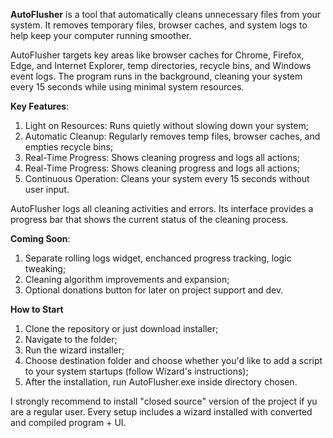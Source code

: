 **AutoFlusher** is a tool that automatically cleans unnecessary files from your system. It removes temporary files, browser caches, and system logs to help keep your computer running smoother.

AutoFlusher targets key areas like browser caches for Chrome, Firefox, Edge, and Internet Explorer, temp directories, recycle bins, and Windows event logs. The program runs in the background, cleaning your system every 15 seconds while using minimal system resources.

**Key Features**:
1. Light on Resources: Runs quietly without slowing down your system;
2. Automatic Cleanup: Regularly removes temp files, browser caches, and empties recycle bins;
3. Real-Time Progress: Shows cleaning progress and logs all actions;
4. Real-Time Progress: Shows cleaning progress and logs all actions;
5. Continuous Operation: Cleans your system every 15 seconds without user input.

AutoFlusher logs all cleaning activities and errors. Its interface provides a progress bar that shows the current status of the cleaning process.

**Coming Soon**:
1. Separate rolling logs widget, enchanced progress tracking, logic tweaking;
2. Cleaning algorithm improvements and expansion;
3. Optional donations button for later on project support and dev.
    
**How to Start**
1. Clone the repository or just download installer;
2. Navigate to the folder;
3. Run the wizard installer;
4. Choose destination folder and choose whether you'd like to add a script to your system startups (follow Wizard's instructions);
5. After the installation, run AutoFlusher.exe inside directory chosen.

I strongly recommend to install "closed source" version of the project if yu are a regular user.
Every setup includes a wizard installed with converted and compiled program + UI.
